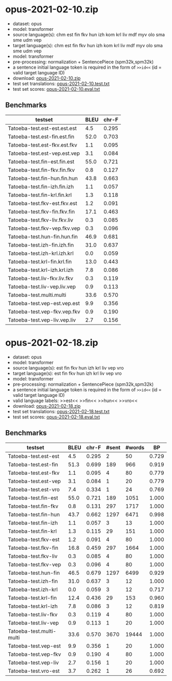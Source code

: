 # opus-2021-02-10.zip

* dataset: opus
* model: transformer
* source language(s): chm est fin fkv hun izh kom krl liv mdf myv olo sma sme udm vep
* target language(s): chm est fin fkv hun izh kom krl liv mdf myv olo sma sme udm vep
* model: transformer
* pre-processing: normalization + SentencePiece (spm32k,spm32k)
* a sentence initial language token is required in the form of `>>id<<` (id = valid target language ID)
* download: [opus-2021-02-10.zip](https://object.pouta.csc.fi/Tatoeba-MT-models/urj-fiu/opus-2021-02-10.zip)
* test set translations: [opus-2021-02-10.test.txt](https://object.pouta.csc.fi/Tatoeba-MT-models/urj-fiu/opus-2021-02-10.test.txt)
* test set scores: [opus-2021-02-10.eval.txt](https://object.pouta.csc.fi/Tatoeba-MT-models/urj-fiu/opus-2021-02-10.eval.txt)

## Benchmarks

| testset               | BLEU  | chr-F |
|-----------------------|-------|-------|
| Tatoeba-test.est-est.est.est 	| 4.5 	| 0.295 |
| Tatoeba-test.est-fin.est.fin 	| 52.0 	| 0.703 |
| Tatoeba-test.est-fkv.est.fkv 	| 1.1 	| 0.095 |
| Tatoeba-test.est-vep.est.vep 	| 3.1 	| 0.084 |
| Tatoeba-test.fin-est.fin.est 	| 55.0 	| 0.721 |
| Tatoeba-test.fin-fkv.fin.fkv 	| 0.8 	| 0.127 |
| Tatoeba-test.fin-hun.fin.hun 	| 43.8 	| 0.663 |
| Tatoeba-test.fin-izh.fin.izh 	| 1.1 	| 0.057 |
| Tatoeba-test.fin-krl.fin.krl 	| 1.3 	| 0.118 |
| Tatoeba-test.fkv-est.fkv.est 	| 1.2 	| 0.091 |
| Tatoeba-test.fkv-fin.fkv.fin 	| 17.1 	| 0.463 |
| Tatoeba-test.fkv-liv.fkv.liv 	| 0.3 	| 0.085 |
| Tatoeba-test.fkv-vep.fkv.vep 	| 0.3 	| 0.096 |
| Tatoeba-test.hun-fin.hun.fin 	| 46.9 	| 0.681 |
| Tatoeba-test.izh-fin.izh.fin 	| 31.0 	| 0.637 |
| Tatoeba-test.izh-krl.izh.krl 	| 0.0 	| 0.059 |
| Tatoeba-test.krl-fin.krl.fin 	| 13.0 	| 0.443 |
| Tatoeba-test.krl-izh.krl.izh 	| 7.8 	| 0.086 |
| Tatoeba-test.liv-fkv.liv.fkv 	| 0.3 	| 0.119 |
| Tatoeba-test.liv-vep.liv.vep 	| 0.9 	| 0.113 |
| Tatoeba-test.multi.multi 	| 33.6 	| 0.570 |
| Tatoeba-test.vep-est.vep.est 	| 9.9 	| 0.356 |
| Tatoeba-test.vep-fkv.vep.fkv 	| 0.9 	| 0.190 |
| Tatoeba-test.vep-liv.vep.liv 	| 2.7 	| 0.156 |






# opus-2021-02-18.zip

* dataset: opus
* model: transformer
* source language(s): est fin fkv hun izh krl liv vep vro
* target language(s): est fin fkv hun izh krl liv vep vro
* model: transformer
* pre-processing: normalization + SentencePiece (spm32k,spm32k)
* a sentence initial language token is required in the form of `>>id<<` (id = valid target language ID)
* valid language labels: >>est<< >>fin<< >>hun<< >>vro<<
* download: [opus-2021-02-18.zip](https://object.pouta.csc.fi/Tatoeba-MT-models/urj-fiu/opus-2021-02-18.zip)
* test set translations: [opus-2021-02-18.test.txt](https://object.pouta.csc.fi/Tatoeba-MT-models/urj-fiu/opus-2021-02-18.test.txt)
* test set scores: [opus-2021-02-18.eval.txt](https://object.pouta.csc.fi/Tatoeba-MT-models/urj-fiu/opus-2021-02-18.eval.txt)

## Benchmarks

| testset | BLEU  | chr-F | #sent | #words | BP |
|---------|-------|-------|-------|--------|----|
| Tatoeba-test.est-est 	| 4.5 	| 0.295 	| 2 	| 50 	| 0.729 |
| Tatoeba-test.est-fin 	| 51.3 	| 0.699 	| 189 	| 966 	| 0.919 |
| Tatoeba-test.est-fkv 	| 1.1 	| 0.095 	| 4 	| 80 	| 0.779 |
| Tatoeba-test.est-vep 	| 3.1 	| 0.084 	| 1 	| 20 	| 0.779 |
| Tatoeba-test.est-vro 	| 7.4 	| 0.334 	| 1 	| 24 	| 0.769 |
| Tatoeba-test.fin-est 	| 55.0 	| 0.721 	| 189 	| 1051 	| 1.000 |
| Tatoeba-test.fin-fkv 	| 0.8 	| 0.131 	| 297 	| 1717 	| 1.000 |
| Tatoeba-test.fin-hun 	| 43.7 	| 0.662 	| 1297 	| 6471 	| 0.998 |
| Tatoeba-test.fin-izh 	| 1.1 	| 0.057 	| 3 	| 13 	| 1.000 |
| Tatoeba-test.fin-krl 	| 1.3 	| 0.115 	| 29 	| 151 	| 1.000 |
| Tatoeba-test.fkv-est 	| 1.2 	| 0.091 	| 4 	| 80 	| 1.000 |
| Tatoeba-test.fkv-fin 	| 16.8 	| 0.459 	| 297 	| 1664 	| 1.000 |
| Tatoeba-test.fkv-liv 	| 0.3 	| 0.085 	| 4 	| 80 	| 1.000 |
| Tatoeba-test.fkv-vep 	| 0.3 	| 0.096 	| 4 	| 80 	| 1.000 |
| Tatoeba-test.hun-fin 	| 46.5 	| 0.679 	| 1297 	| 6499 	| 0.929 |
| Tatoeba-test.izh-fin 	| 31.0 	| 0.637 	| 3 	| 12 	| 1.000 |
| Tatoeba-test.izh-krl 	| 0.0 	| 0.059 	| 3 	| 12 	| 0.717 |
| Tatoeba-test.krl-fin 	| 12.4 	| 0.436 	| 29 	| 153 	| 0.960 |
| Tatoeba-test.krl-izh 	| 7.8 	| 0.086 	| 3 	| 12 	| 0.819 |
| Tatoeba-test.liv-fkv 	| 0.3 	| 0.119 	| 4 	| 80 	| 1.000 |
| Tatoeba-test.liv-vep 	| 0.9 	| 0.113 	| 1 	| 20 	| 1.000 |
| Tatoeba-test.multi-multi 	| 33.6 	| 0.570 	| 3670 	| 19444 	| 1.000 |
| Tatoeba-test.vep-est 	| 9.9 	| 0.356 	| 1 	| 20 	| 1.000 |
| Tatoeba-test.vep-fkv 	| 0.9 	| 0.190 	| 4 	| 80 	| 1.000 |
| Tatoeba-test.vep-liv 	| 2.7 	| 0.156 	| 1 	| 20 	| 1.000 |
| Tatoeba-test.vro-est 	| 3.7 	| 0.262 	| 1 	| 26 	| 0.692 |

